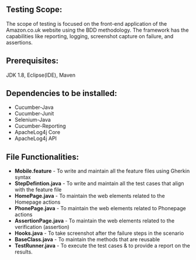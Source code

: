 
## Testing Scope: 

The scope of testing is focused on the front-end application of the Amazon.co.uk website using the BDD methodology. The framework has the capabilities like reporting, logging, screenshot capture on failure, and assertions. 

## Prerequisites: 
JDK 1.8, Eclipse(IDE), Maven

## Dependencies to be installed: 
- Cucumber-Java
- 	Cucumber-Junit
- 	Selenium-Java
- 	Cucumber-Reporting
- 	ApacheLog4j Core
- 	ApacheLog4j API	

## File Functionalities: 

- **Mobile.feature** -  To write and maintain all the feature files using Gherkin syntax
- **StepDefintion.java**  - To write and maintain all the test cases that align with the feature file
- **HomePage.java** - To maintain the web elements related to the Homepage actions
- **PhonePage.java** - To maintain the web elements related to Phonepage actions
- **AssertionPage.java** - To maintain the web elements related to the verification (assertion)
- **Hooks.java** - To take screenshot after the failure steps in the scenario
- **BaseClass.java** - To maintain the methods that are reusable
- **TestRunner.java** - To execute the test cases & to provide a report on the results.



